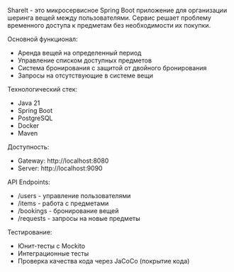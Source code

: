 ShareIt - это микросервисное Spring Boot приложение для организации шеринга вещей между пользователями. Сервис решает проблему временного доступа к предметам без необходимости их покупки.

Основной функционал:

- Аренда вещей на определенный период
- Управление списком доступных предметов
- Система бронирования с защитой от двойного бронирования
- Запросы на отсутствующие в системе вещи

Технологический стек:

- Java 21
- Spring Boot
- PostgreSQL
- Docker
- Maven

Доступность:

- Gateway: http://localhost:8080
- Server: http://localhost:9090

API Endpoints:

- /users - управление пользователями
- /items - работа с предметами
- /bookings - бронирование вещей
- /requests - запросы на новые предметы

Тестирование:

- Юнит-тесты с Mockito
- Интеграционные тесты
- Проверка качества кода через JaCoCo (покрытие кода)
